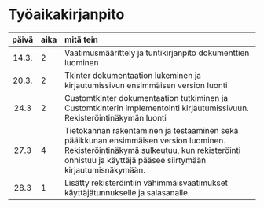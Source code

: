 # Työaikakirjanpito

| päivä | aika | mitä tein                                                                                                                                                                                          |
| :---: | :--- | :------------------------------------------------------------------------------------------------------------------------------------------------------------------------------------------------- |
| 14.3. | 2    | Vaatimusmäärittely ja tuntikirjanpito dokumenttien luominen                                                                                                                                        |
| 20.3. | 2    | Tkinter dokumentaation lukeminen ja kirjautumissivun ensimmäisen version luonti                                                                                                                    |
| 24.3  | 2    | Customtkinter dokumentaation tutkiminen ja Customtkinterin implementointi kirjautumissivuun. Rekisteröintinäkymän luonti                                                                           |
| 27.3  | 4    | Tietokannan rakentaminen ja testaaminen sekä pääikkunan ensimmäisen version luominen. Rekisteröintinäkymä sulkeutuu, kun rekisteröinti onnistuu ja käyttäjä pääsee siirtymään kirjautumisnäkymään. |
| 28.3  | 1    | Lisätty rekisteröintiin vähimmäisvaatimukset käyttäjätunnukselle ja salasanalle.                                                                                                                   |
